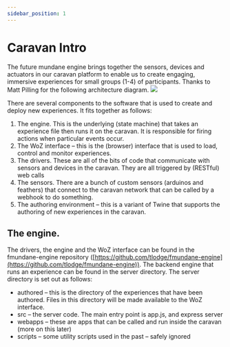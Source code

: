 ```yaml
---
sidebar_position: 1
---
```


# Caravan Intro

The future mundane engine brings together the sensors, devices and actuators in our caravan platform to enable us to create engaging, immersive experiences for small groups (1-4) of participants. Thanks to Matt Pilling for the following architecture diagram.
<img src="/img/architecture.png"/>


There are several components to the software that is used to create and deploy new experiences.  It fits together as follows:

1.	The engine.  This is the underlying (state machine) that takes an experience file then runs it on the caravan.  It is responsible for firing actions when particular events occur.
2.	The WoZ interface – this is the (browser) interface that is used to load, control and monitor experiences.
3.	The drivers.  These are all of the bits of code that communicate with sensors and devices in the caravan.  They are all triggered by (RESTful) web calls
4.	The sensors.  There are a bunch of custom sensors (arduinos and feathers) that connect to the caravan network that can be called by a webhook to do something.
5.	The authoring  environment – this is a variant of Twine that supports the authoring of new experiences in the caravan.

## The engine.

The drivers, the engine and the WoZ interface can be found in the fmundane-engine repository ([https://github.com/tlodge/fmundane-engine](https://github.com/tlodge/fmundane-engine)). The backend engine that runs an experience can be found in the server directory. The server directory is set out as follows:

- authored – this is the directory of the experiences that have been authored. Files in this directory will be made available to the WoZ interface.
- src – the server code. The main entry point is app.js, and express server
- webapps – these are apps that can be called and run inside the caravan (more on this later)
- scripts – some utility scripts used in the past – safely ignored